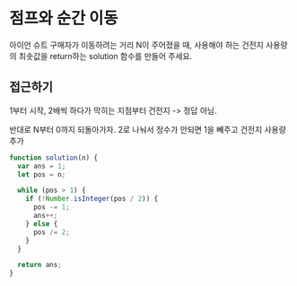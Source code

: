 # 점프와 순간 이동

아이언 슈트 구매자가 이동하려는 거리 N이 주어졌을 때, 사용해야 하는 건전지 사용량의 최솟값을 return하는 solution 함수를 만들어 주세요.

## 접근하기

1부터 시작, 2배씩 하다가 막히는 지점부터 건전지 -> 정답 아님.

반대로 N부터 0까지 되돌아가자.
2로 나눠서 정수가 안되면 1을 빼주고 건전지 사용량 추가

```javascript
function solution(n) {
  var ans = 1;
  let pos = n;

  while (pos > 1) {
    if (!Number.isInteger(pos / 2)) {
      pos -= 1;
      ans++;
    } else {
      pos /= 2;
    }
  }

  return ans;
}
```
